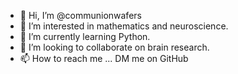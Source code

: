 - 👋 Hi, I’m @communionwafers
- 👀 I’m interested in mathematics and neuroscience.
- 🌱 I’m currently learning Python.
- 💞️ I’m looking to collaborate on brain research.
- 📫 How to reach me ... DM me on GitHub

<!---
communionwafers/communionwafers is a ✨ special ✨ repository because its `README.md` (this file) appears on your GitHub profile.
You can click the Preview link to take a look at your changes.
--->
